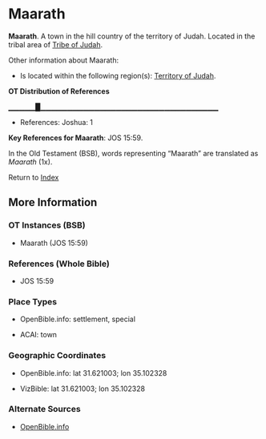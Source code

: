 # Maarath
**Maarath**. 
A town in the hill country of the territory of Judah. 
Located in the tribal area of [Tribe of Judah](../../../groups/md/acai/Judah.md). 




Other information about Maarath:


* Is located within the following region(s): 
[Territory of Judah](TerritoryOfJudah.md). 


**OT Distribution of References**

▁▁▁▁▁█▁▁▁▁▁▁▁▁▁▁▁▁▁▁▁▁▁▁▁▁▁▁▁▁▁▁▁▁▁▁▁▁▁
* References: Joshua: 1



**Key References for Maarath**: 
JOS 15:59. 


In the Old Testament (BSB), words representing “Maarath” are translated as 
*Maarath* (1x). 




Return to [Index](00-Index.md)

## More Information

### OT Instances (BSB)

* Maarath (JOS 15:59)



### References (Whole Bible)

* JOS 15:59


### Place Types

* OpenBible.info: settlement, special

* ACAI: town



### Geographic Coordinates

* OpenBible.info: lat 31.621003; lon 35.102328

* VizBible: lat 31.621003; lon 35.102328



### Alternate Sources

* [OpenBible.info](https://www.openbible.info/geo/ancient/ae60c0c)



